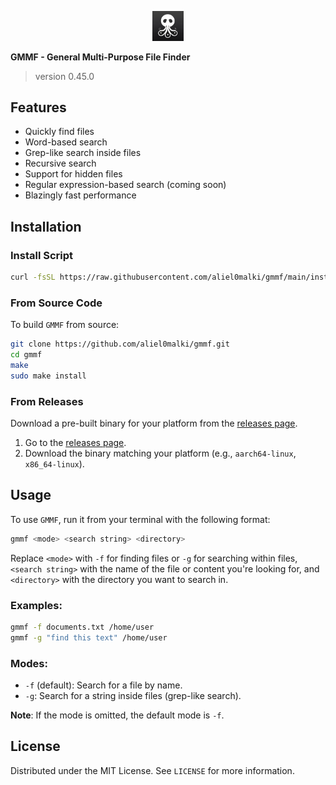 <p align="center">
  <a href="https://github.com/aliel0malki/gmmf">
    <img src="https://github.com/aliel0malki/gmmf/blob/main/assets/logo.png" alt="GMMF Logo" width="50" />
  </a>
</p>

**GMMF - General Multi-Purpose File Finder**

> version 0.45.0


## Features
- Quickly find files
- Word-based search
- Grep-like search inside files
- Recursive search
- Support for hidden files
- Regular expression-based search (coming soon)
- Blazingly fast performance


## Installation

### Install Script

```bash
curl -fsSL https://raw.githubusercontent.com/aliel0malki/gmmf/main/install.sh | bash
```

### From Source Code
To build `GMMF` from source:

```bash
git clone https://github.com/aliel0malki/gmmf.git
cd gmmf
make
sudo make install
```

### From Releases
Download a pre-built binary for your platform from the [releases page](https://github.com/aliel0malki/gmmf/releases).

1. Go to the [releases page](https://github.com/aliel0malki/gmmf/releases).
2. Download the binary matching your platform (e.g., `aarch64-linux`, `x86_64-linux`).


## Usage
To use `GMMF`, run it from your terminal with the following format:

```bash
gmmf <mode> <search string> <directory>
```

Replace `<mode>` with `-f` for finding files or `-g` for searching within files, `<search string>` with the name of the file or content you're looking for, and `<directory>` with the directory you want to search in.

### Examples:
```bash
gmmf -f documents.txt /home/user
gmmf -g "find this text" /home/user
```

### Modes:
- `-f` (default): Search for a file by name.
- `-g`: Search for a string inside files (grep-like search).

**Note**: If the mode is omitted, the default mode is `-f`.


## License
Distributed under the MIT License. See `LICENSE` for more information.
